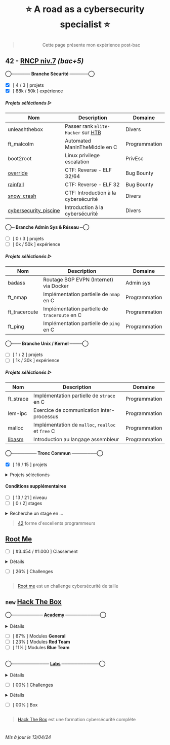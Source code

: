 # <p align="center">:star: A road as a cybersecurity specialist :star:</p>
> <p align="center">Cette page présente mon expérience post-bac</p>

## 42 - [RNCP niv.7](https://www.francecompetences.fr/recherche/rncp/36137/) *(bac+5)*

#### ◯────── Branche Sécurité ──────◯
- [x] [ 4 / 3 ] projets
- [x] [ 88k / 50k ] expérience
##### Projets séléctionés ▷
| Nom | Description | Domaine |
|-|-|-|
| unleashthebox | Passer rank `Elite-Hacker` sur [HTB](https://www.hackthebox.com/hacker/hacking-labs) | Divers |
| ft_malcolm | Automated ManInTheMiddle en C | Programmation |
| boot2root | Linux privilege escalation | PrivEsc |
| [override](https://github.com/Skalyaeve/over_ride) | CTF: Reverse - ELF 32/64 | Bug Bounty |
| [rainfall](https://github.com/Skalyaeve/rainfall) | CTF: Reverse - ELF 32 | Bug Bounty |
| [snow_crash](https://github.com/Skalyaeve/snow_crash) | CTF: Introduction à la cybersécurité | Divers |
| [cybersecurity_piscine](https://github.com/Skalyaeve/cybersecurity_piscine) | Introduction à la cybersécurité | Divers |

#### ◯─ Branche Admin Sys & Réseau ─◯
- [ ] [ 0 / 3 ] projets
- [ ] [ 0k / 50k ] expérience
##### Projets séléctionés ▷
| Nom | Description | Domaine |
|-|-|-|
| badass | Routage BGP EVPN (Internet) via Docker | Admin sys |
| ft_nmap | Implémentation partielle de `nmap` en C | Programmation |
| ft_traceroute | Implémentation partielle de `traceroute` en C | Programmation |
| ft_ping | Implémentation partielle de `ping` en C | Programmation |

#### ◯─── Branche Unix / Kernel ────◯
- [ ] [ 1 / 2 ] projets
- [ ] [ 1k / 30k ] expérience
##### Projets séléctionés ▷
| Nom | Description | Domaine |
|-|-|-|
| ft_strace | Implémentation partielle de `strace` en C | Programmation |
| lem-ipc | Exercice de communication inter-processus | Programmation |
| malloc | Implémentation de `malloc`, `realloc` et `free` C | Programmation |
| [libasm](https://github.com/Skalyaeve/libasm) | Introduction au langage assembleur | Programmation |
</details>

#### ◯──────── Tronc Commun ────────◯
- [x] [ 16 / 15 ] projets
<details><summary>Projets séléctionés</summary>

| Nom | Description | Domaine |
|-|-|-|
| [ft_transcendence](https://github.com/Skalyaeve/ft_transcendence) | Application web en Nest et React via Docker | Programmation |
| [webserv](https://github.com/Skalyaeve/webserv) | Serveur HTTP/1.1 RFC complient en C++ | Programmation |
| [inception](https://github.com/Skalyaeve/inception) | Service Wordpress via Docker, Nginx et MariaDB | Admin sys |
| [ft_containers](https://github.com/Skalyaeve/ft_containers) | Implémentation de quelques conteneurs C++ | Programmation |
| [cpp_modules](https://github.com/Skalyaeve/cpp_modules) | Introduction au C++ | Programmation |
| [cub3d](https://github.com/Skalyaeve/cub3d) | Raycaster (DOOM like) en C | Programmation |
| [net_practice](https://github.com/Skalyaeve/net_practice) | Introduction à l'administration réseau | Réseau |
| [minishell](https://github.com/Skalyaeve/minishell) | Interpréteur de commandes Unix en C | Programmation |
| [philosophers](https://github.com/Skalyaeve/philosophers) | Introduction au multi-threading | Programmation |
| [pipex](https://github.com/Skalyaeve/pipex) | Exercice de redirection de flux Unix en C | Programmation |
| [push_swap](https://github.com/Skalyaeve/push_swap) | Exercice d'algorithmie en C | Programmation |
| [so_long](https://github.com/Skalyaeve/so_long) | Introduction au développement graphique en C | Programmation |
| [born2beroot](https://github.com/Skalyaeve/born2beroot) | Introduction à la virtualisation | Admin sys |
| [ft_printf](https://github.com/Skalyaeve/ft_printf) | Implémentation partielle de `printf` en C | Programmation |
| [get_next_line](https://github.com/Skalyaeve/get_next_line) | Exercice de parsing en C | Programmation |
| [libft](https://github.com/Skalyaeve/libft) | Quelques fonctions de la libc en C | Programmation |
</details>

#### Conditions supplémentaires
- [ ] [ 13 / 21 ] niveau
- [ ] [ 0 / 2] stages

<details><summary>Recherche un stage en ...</summary>

- Pentest
- Bug bounty hunt
- Security dev
</details>

> [42](https://42.fr/) forme d'excellents programmeurs

## [Root Me](https://www.root-me.org/Skalyaeve)
- [ ] [ #3.454 / #1.000 ] Classement
<details><summary>Détails
  
- [ ] [ 26% ] Challenges
</summary>

- [ ] [ 72% ] [Programmation](https://www.root-me.org/fr/Challenges/Programmation/)
- [ ] [ 21% ] [App - Système](https://www.root-me.org/fr/Challenges/App-Systeme/)
- [ ] [ 78% ] [App - Script](https://www.root-me.org/fr/Challenges/App-Script/)
- [ ] [ 30% ] [Cracking](https://www.root-me.org/fr/Challenges/Cracking/)
- [ ] [ 55% ] [Réseau](https://www.root-me.org/fr/Challenges/Reseau/)
- [ ] [ 21% ] [Web - Client](https://www.root-me.org/fr/Challenges/Web-Client/)
- [ ] [ 22% ] [Web - Serveur](https://www.root-me.org/fr/Challenges/Web-Serveur/)
- [ ] [ 23% ] [Cryptanalyse](https://www.root-me.org/fr/Challenges/Cryptanalyse/)
- [ ] [ 26% ] [Stéganographie](https://www.root-me.org/fr/Challenges/Steganographie/)
- [ ] [ 02% ] [Forensic](https://www.root-me.org/fr/Challenges/Forensic/)
- [ ] [ 01% ] [Réaliste](https://www.root-me.org/fr/Challenges/Realiste/)
</details>

> [Root me](https://www.root-me.org) est un challenge cybersécurité de taille

## `new` [Hack The Box](https://app.hackthebox.com/profile/1772537)
#### ◯────────── [Academy](https://academy.hackthebox.com/catalogue) ───────────◯
<details><summary>Détails

- [ ] [ 87% ] Modules **General**
- [ ] [ 23% ] Modules **Red Team**
- [ ] [ 11% ] Modules **Blue Team**
</summary>

- [x] [InfoSec Foundations](https://academy.hackthebox.com/path/preview/information-security-foundations) skill path
- [x] [OS Fundamentals](https://academy.hackthebox.com/path/preview/operating-system-fundamentals) skill path
- [x] [Local PrivEsc](https://academy.hackthebox.com/path/preview/local-privilege-escalation) skill path
- [x] [Binary Exploitation](https://academy.hackthebox.com/path/preview/intro-to-binary-exploitation) skill path
- [x] [SOC Analyst Prerequisites](https://academy.hackthebox.com/path/preview/soc-analyst-prerequisites) skill path
- [x] [Basic Toolset](https://academy.hackthebox.com/path/preview/basic-toolset) skill path
- [ ] [ 43% ] [CREST CPSA/CRT Preparation](https://academy.hackthebox.com/path/preview/crest-cpsacrt-preparation) skill path
- [ ] [ 46% ] [CREST CCT APP Preparation](https://academy.hackthebox.com/path/preview/crest-cct-app-preparation) skill path
- [ ] [ 39% ] [CREST CCT INF Preparation](https://academy.hackthebox.com/path/preview/crest-cct-inf-preparation) skill path
- [ ] [ 43% ] [Penetration Tester](https://academy.hackthebox.com/path/preview/penetration-tester) job role path
- [ ] [ 47% ] [Bug Bounty Hunter](https://academy.hackthebox.com/path/preview/bug-bounty-hunter) job role path
- [ ] [ 27% ] [SOC Analyst](https://academy.hackthebox.com/path/preview/soc-analyst) job role path
</details>

#### ◯──────────── [Labs](https://www.hackthebox.com/hacker/hacking-labs) ────────────◯
<details><summary>Détails

- [ ] [ 00% ] Challenges
</summary>

- [ ] [ 02% ] Reversing
- [ ] [ 00% ] Web
- [ ] [ 00% ] Mobile
- [ ] [ 01% ] Pwn
- [ ] [ 00% ] GamePwn
- [ ] [ 00% ] Misc
- [ ] [ 01% ] Crypto
- [ ] [ 00% ] Forensics
- [ ] [ 00% ] OSINT
- [ ] [ 00% ] Hardware
- [ ] [ 00% ] Blockchain
</details>

<details><summary>Détails
  
- [ ] [ 00% ] Box
</summary>

- [ ] [ 00% ] Linux
- [ ] [ 01% ] Windows
- [ ] [ 00% ] Android
- [ ] [ 00% ] OpenBSD
- [ ] [ 00% ] FreeBSD
- [ ] [ 00% ] Solaris
- [ ] [ 00% ] Other
</details>

> [Hack The Box](https://www.hackthebox.com/) est une formation cybersécurité complète

#
*Mis à jour le 13/04/24*
